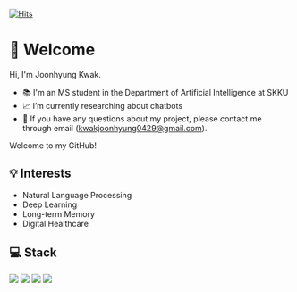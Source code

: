 [![Hits](https://hits.seeyoufarm.com/api/count/incr/badge.svg?url=https%3A%2F%2Fgithub.com%2Fkwakjoonhyung&count_bg=%233DC853&title_bg=%23555555&icon=&icon_color=%23E7E7E7&title=hits&edge_flat=false)](https://hits.seeyoufarm.com)

# 👋 Welcome
Hi, I'm Joonhyung Kwak.
- 📚  I'm an MS student in the Department of Artificial Intelligence at SKKU
- 📈 I’m currently researching about chatbots
- 📧 If you have any questions about my project, please contact me through email (kwakjoonhyung0429@gmail.com).

Welcome to my GitHub!

## 💡 Interests
- Natural Language Processing
- Deep Learning
- Long-term Memory
- Digital Healthcare


## 💻 Stack
<img src="https://img.shields.io/badge/Python-3776AB?style=flat-square&logo=python&logoColor=white"/> <img src="https://img.shields.io/badge/C++-00599C?style=flat-square&logo=cplusplus&logoColor=white"/>
<img src="https://img.shields.io/badge/Tensorflow-FF6F00?style=flat-square&logo=tensorflow&logoColor=white"/> <img src="https://img.shields.io/badge/Pytorch-EE4C2C?style=flat-square&logo=pytorch&logoColor=white"/>

